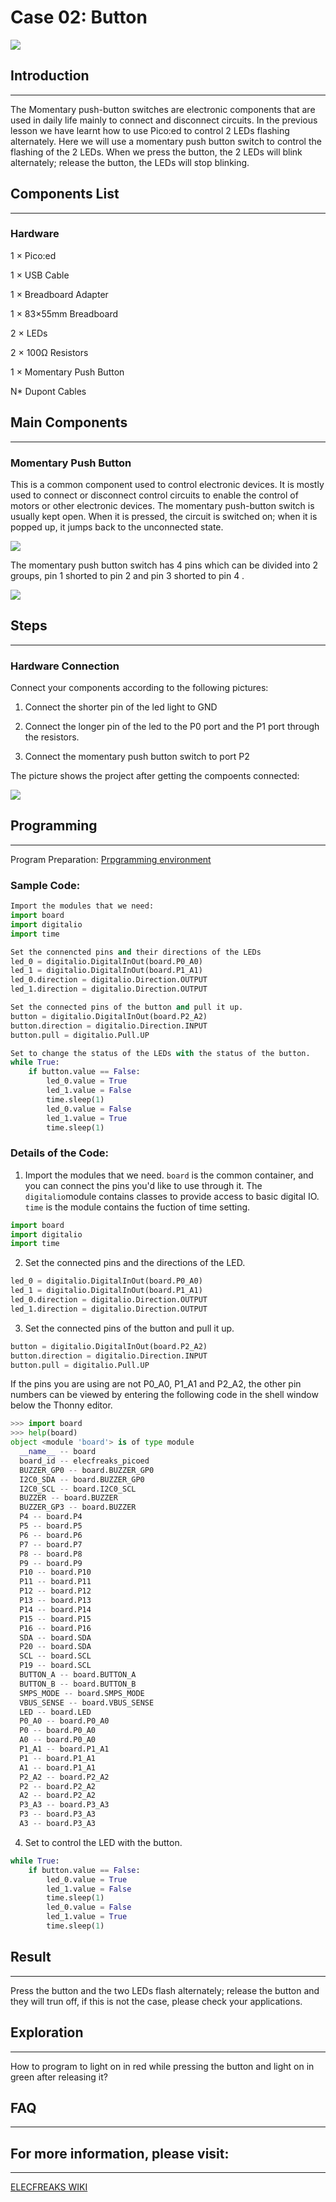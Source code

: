 # Case 02: Button

![](./images/picoed-starterkit-case02-1.png)

## Introduction 
---
The Momentary push-button switches are electronic components that are used in daily life mainly to connect and disconnect circuits. In the previous lesson we have learnt how to use Pico:ed to control 2 LEDs flashing alternately. Here we will use a momentary push button switch to control the flashing of the 2 LEDs. When we press the button, the 2 LEDs will blink alternately; release the button, the LEDs will stop blinking.

## Components List
---
### Hardware

1 × Pico:ed

1 × USB Cable

1 × Breadboard Adapter 

1 ×  83×55mm Breadboard

2 × LEDs

2 × 100Ω Resistors

1 × Momentary Push Button

N* Dupont Cables


## Main Components
---
### Momentary Push Button

This is a common component used to control electronic devices. It is mostly used to connect or disconnect control circuits to enable the control of motors or other electronic devices. The momentary push-button switch is usually kept open. When it is pressed, the circuit is switched on; when it is popped up, it jumps back to the unconnected state.

![](./images/picoed-starterkit-case02-2.png)

The momentary push button switch has 4 pins which can be divided into 2 groups, pin 1 shorted to pin 2 and pin 3 shorted to pin 4 . 

![](./images/picoed-starterkit-case02-3.png)

## Steps
---
### Hardware Connection

Connect your components according to the following pictures: 
1. Connect the shorter pin of the led light to GND

2. Connect the longer pin of the led to the P0 port and the P1 port through the resistors.

3. Connect the momentary push button switch to port P2


The picture shows the project after getting the compoents connected: 

![](./images/picoed-starterkit-case02-4.png)

## Programming
---
Program Preparation: [Prpgramming environment](https://www.yuque.com/elecfreaks-learn/picoed/er7nuh)

### Sample Code:

```python
Import the modules that we need: 
import board
import digitalio
import time

Set the connencted pins and their directions of the LEDs
led_0 = digitalio.DigitalInOut(board.P0_A0)
led_1 = digitalio.DigitalInOut(board.P1_A1)
led_0.direction = digitalio.Direction.OUTPUT
led_1.direction = digitalio.Direction.OUTPUT

Set the connected pins of the button and pull it up. 
button = digitalio.DigitalInOut(board.P2_A2)
button.direction = digitalio.Direction.INPUT
button.pull = digitalio.Pull.UP

Set to change the status of the LEDs with the status of the button. 
while True:
    if button.value == False:
        led_0.value = True
        led_1.value = False
        time.sleep(1)
        led_0.value = False
        led_1.value = True
        time.sleep(1)
```
### Details of the Code: 

1. Import the modules that we need. `board` is the common container, and you can connect the pins you'd like to use through it. The `digitalio`module contains classes to provide access to basic digital IO. `time` is the module contains the fuction of time setting. 
```python
import board
import digitalio
import time
```

2. Set the connected pins and the directions of the LED. 
```python
led_0 = digitalio.DigitalInOut(board.P0_A0)
led_1 = digitalio.DigitalInOut(board.P1_A1)
led_0.direction = digitalio.Direction.OUTPUT
led_1.direction = digitalio.Direction.OUTPUT
```

3. Set the connected pins of the button and pull it up. 
```python
button = digitalio.DigitalInOut(board.P2_A2)
button.direction = digitalio.Direction.INPUT
button.pull = digitalio.Pull.UP
```
If the pins you are using are not P0_A0, P1_A1 and P2_A2, the other pin numbers can be viewed by entering the following code in the shell window below the Thonny editor. 
```python
>>> import board
>>> help(board)
object <module 'board'> is of type module
  __name__ -- board
  board_id -- elecfreaks_picoed
  BUZZER_GP0 -- board.BUZZER_GP0
  I2C0_SDA -- board.BUZZER_GP0
  I2C0_SCL -- board.I2C0_SCL
  BUZZER -- board.BUZZER
  BUZZER_GP3 -- board.BUZZER
  P4 -- board.P4
  P5 -- board.P5
  P6 -- board.P6
  P7 -- board.P7
  P8 -- board.P8
  P9 -- board.P9
  P10 -- board.P10
  P11 -- board.P11
  P12 -- board.P12
  P13 -- board.P13
  P14 -- board.P14
  P15 -- board.P15
  P16 -- board.P16
  SDA -- board.SDA
  P20 -- board.SDA
  SCL -- board.SCL
  P19 -- board.SCL
  BUTTON_A -- board.BUTTON_A
  BUTTON_B -- board.BUTTON_B
  SMPS_MODE -- board.SMPS_MODE
  VBUS_SENSE -- board.VBUS_SENSE
  LED -- board.LED
  P0_A0 -- board.P0_A0
  P0 -- board.P0_A0
  A0 -- board.P0_A0
  P1_A1 -- board.P1_A1
  P1 -- board.P1_A1
  A1 -- board.P1_A1
  P2_A2 -- board.P2_A2
  P2 -- board.P2_A2
  A2 -- board.P2_A2
  P3_A3 -- board.P3_A3
  P3 -- board.P3_A3
  A3 -- board.P3_A3
```

4. Set to control the LED with the button. 
```python
while True:
    if button.value == False:
        led_0.value = True
        led_1.value = False
        time.sleep(1)
        led_0.value = False
        led_1.value = True
        time.sleep(1)
```
## Result
---
Press the button and the two LEDs flash alternately; release the button and they will trun off, if this is not the case, please check your applications. 


## Exploration
---
How to program to light on in red while pressing the button and light on in green after releasing it? 

## FAQ
---
## For more information, please visit: 
---
[ELECFREAKS WIKI](https://www.elecfreaks.com/learn-en/)
